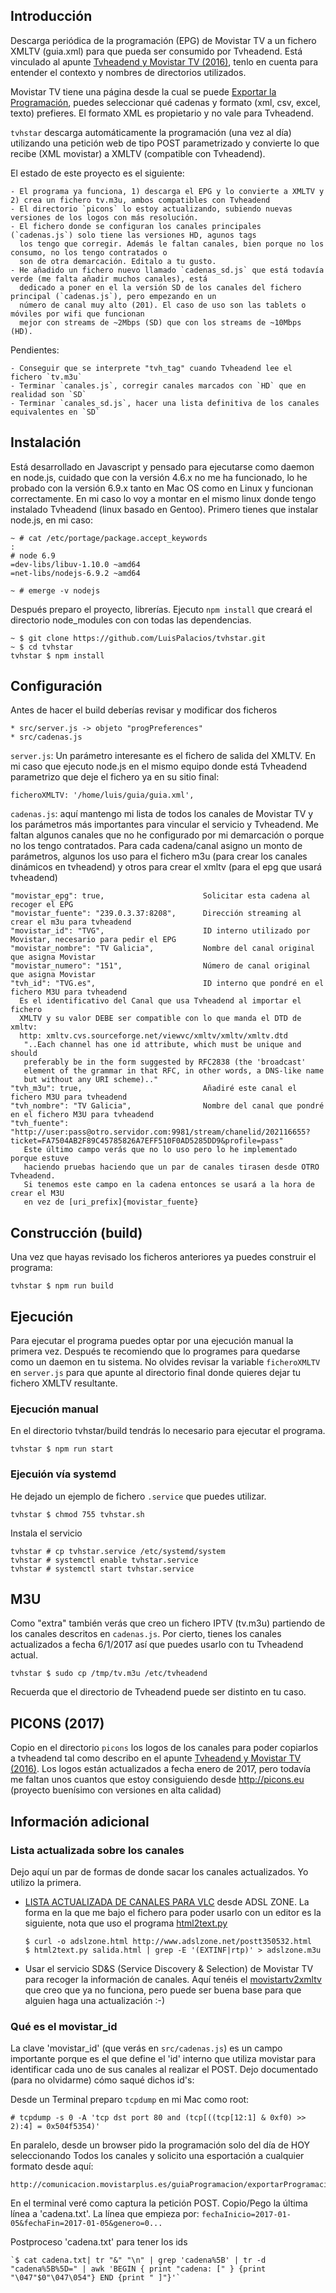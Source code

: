 ## Introducción

Descarga periódica de la programación (EPG) de Movistar TV a un fichero XMLTV (guia.xml) para que
pueda ser consumido por Tvheadend. Está vinculado al apunte [Tvheadend y Movistar TV (2016)](http://www.luispa.com/archivos/4571),
tenlo en cuenta para entender el contexto y nombres de directorios utilizados.

Movistar TV tiene una página desde la cual se puede [Exportar la Programación](http://comunicacion.movistarplus.es/guiaProgramacion/exportarProgramacion),
puedes seleccionar qué cadenas y formato (xml, csv, excel, texto) prefieres. El formato XML es propietario
y no vale para Tvheadend. 

`tvhstar` descarga automáticamente la programación (una vez al día) utilizando
una petición web de tipo POST parametrizado y convierte lo que recibe (XML movistar) a XMLTV (compatible con Tvheadend). 

El estado de este proyecto es el siguiente: 

    - El programa ya funciona, 1) descarga el EPG y lo convierte a XMLTV y 2) crea un fichero tv.m3u, ambos compatibles con Tvheadend
    - El directorio `picons` lo estoy actualizando, subiendo nuevas versiones de los logos con más resolución. 
    - El fichero donde se configuran los canales principales (`cadenas.js`) solo tiene las versiones HD, agunos tags
      los tengo que corregir. Además le faltan canales, bien porque no los consumo, no los tengo contratados o 
      son de otra demarcación. Editalo a tu gusto. 
    - He añadido un fichero nuevo llamado `cadenas_sd.js` que está todavía verde (me falta añadir muchos canales), está
      dedicado a poner en el la versión SD de los canales del fichero principal (`cadenas.js`), pero empezando en un 
      número de canal muy alto (201). El caso de uso son las tablets o móviles por wifi que funcionan 
      mejor con streams de ~2Mbps (SD) que con los streams de ~10Mbps (HD). 

Pendientes: 

    - Conseguir que se interprete "tvh_tag" cuando Tvheadend lee el fichero `tv.m3u`
    - Terminar `canales.js`, corregir canales marcados con `HD` que en realidad son `SD`
    - Terminar `canales_sd.js`, hacer una lista definitiva de los canales equivalentes en `SD`


## Instalación

Está desarrollado en Javascript y pensado para ejecutarse como daemon en node.js, cuidado que con la versión 
4.6.x no me ha funcionado, lo he probado con la versión 6.9.x tanto en Mac OS como en Linux y funcionan 
correctamente. En mi caso lo voy a montar en el mismo linux donde tengo instalado Tvheadend (linux basado en
Gentoo). Primero tienes que instalar node.js, en mi caso: 

    ~ # cat /etc/portage/package.accept_keywords
    :
    # node 6.9
    =dev-libs/libuv-1.10.0 ~amd64
    =net-libs/nodejs-6.9.2 ~amd64
    
    ~ # emerge -v nodejs

Después preparo el proyecto, librerías. Ejecuto `npm install` que creará el directorio node_modules con
con todas las dependencias.

    ~ $ git clone https://github.com/LuisPalacios/tvhstar.git
    ~ $ cd tvhstar
    tvhstar $ npm install

## Configuración

Antes de hacer el build deberías revisar y modificar dos ficheros 

    * src/server.js -> objeto "progPreferences"
    * src/cadenas.js

`server.js`: Un parámetro interesante es el fichero de salida del XMLTV. En mi caso que ejecuto node.js en el mismo 
equipo donde está Tvheadend parametrizo que deje el fichero ya en su sitio final: 

    ficheroXMLTV: '/home/luis/guia/guia.xml',

`cadenas.js`: aquí mantengo mi lista de todos los canales de Movistar TV y 
los parámetros más importantes para vincular el servicio y Tvheadend. Me
faltan algunos canales que no he configurado por mi demarcación o porque
no los tengo contratados. Para cada cadena/canal asigno un monto de parámetros, 
algunos los uso para el fichero m3u (para crear los canales dinámicos
en tvheadend) y otros para crear el xmltv (para el epg que usará tvheadend)

    "movistar_epg": true,                      Solicitar esta cadena al recoger el EPG
    "movistar_fuente": "239.0.3.37:8208",      Dirección streaming al crear el m3u para tvheadend
    "movistar_id": "TVG",                      ID interno utilizado por Movistar, necesario para pedir el EPG
    "movistar_nombre": "TV Galicia",           Nombre del canal original que asigna Movistar
    "movistar_numero": "151",                  Número de canal original que asigna Movistar
    "tvh_id": "TVG.es",                        ID interno que pondré en el fichero M3U para tvheadend
      Es el identificativo del Canal que usa Tvheadend al importar el fichero 
      XMLTV y su valor DEBE ser compatible con lo que manda el DTD de xmltv:
      http: xmltv.cvs.sourceforge.net/viewvc/xmltv/xmltv/xmltv.dtd
       "..Each channel has one id attribute, which must be unique and should
       preferably be in the form suggested by RFC2838 (the 'broadcast'
       element of the grammar in that RFC, in other words, a DNS-like name
       but without any URI scheme).."
    "tvh_m3u": true,                           Añadiré este canal el fichero M3U para tvheadend
    "tvh_nombre": "TV Galicia",                Nombre del canal que pondré en el fichero M3U para tvheadend
    "tvh_fuente": "http://user:pass@otro.servidor.com:9981/stream/chanelid/202116655?ticket=FA7504AB2F89C45785826A7EFF510F0AD5285DD9&profile=pass"
       Este último campo verás que no lo uso pero lo he implementado porque estuve 
       haciendo pruebas haciendo que un par de canales tirasen desde OTRO Tvheadend. 
       Si tenemos este campo en la cadena entonces se usará a la hora de crear el M3U 
       en vez de [uri_prefix]{movistar_fuente}
 

## Construcción (build)

Una vez que hayas revisado los ficheros anteriores ya puedes construir el programa: 

    tvhstar $ npm run build


## Ejecución

Para ejecutar el programa puedes optar por una ejecución manual la primera vez. Después
te recomiendo que lo programes para quedarse como un daemon en tu sistema. No olvides
revisar la variable `ficheroXMLTV` en `server.js` para que apunte 
al directorio final donde quieres dejar tu fichero XMLTV resultante. 

### Ejecución manual

En el directorio tvhstar/build tendrás lo necesario para ejecutar el programa.

    tvhstar $ npm run start


### Ejecuión vía systemd

He dejado un ejemplo de fichero `.service` que puedes utilizar. 

    tvhstar $ chmod 755 tvhstar.sh

Instala el servicio

    tvhstar # cp tvhstar.service /etc/systemd/system
    tvhstar # systemctl enable tvhstar.service
    tvhstar # systemctl start tvhstar.service


## M3U

Como "extra" también verás que creo un fichero IPTV (tv.m3u) partiendo de los canales descritos en 
`cadenas.js`. Por cierto, tienes los canales actualizados a fecha 6/1/2017 así que puedes usarlo
con tu Tvheadend actual.

    tvhstar $ sudo cp /tmp/tv.m3u /etc/tvheadend     
    
Recuerda que el directorio de Tvheadend puede ser distinto en tu caso.  
  
## PICONS (2017)

Copio en el directorio `picons` los logos de los canales para poder copiarlos a tvheadend tal como 
describo en el apunte [Tvheadend y Movistar TV (2016)](http://www.luispa.com/archivos/4571). Los
logos están actualizados a fecha enero de 2017, pero todavía me faltan unos cuantos que
estoy consiguiendo desde http://picons.eu (proyecto buenísimo con versiones en alta calidad)


## Información adicional

### Lista actualizada sobre los canales

Dejo aquí un par de formas de donde sacar los canales actualizados. Yo utilizo la primera. 

- [LISTA ACTUALIZADA DE CANALES PARA VLC](http://www.adslzone.net/postt350532.html) desde ADSL ZONE. 
La forma en la que me bajo el fichero para poder usarlo con un editor es la siguiente, nota
que uso el programa [html2text.py](https://github.com/aaronsw/html2text)
    
      $ curl -o adslzone.html http://www.adslzone.net/postt350532.html
      $ html2text.py salida.html | grep -E '(EXTINF|rtp)' > adslzone.m3u

- Usar el servicio SD&S (Service Discovery & Selection) de Movistar TV para recoger la información
  de canales. Aquí tenéis el [movistartv2xmltv](https://github.com/ese/movistartv2xmltv) que 
  creo que ya no funciona, pero puede ser buena base para que alguien haga una actualización :-)


### Qué es el movistar_id

La clave 'movistar_id' (que verás en `src/cadenas.js`) es un campo importante porque es el que define el 'id' interno 
que utiliza movistar para identificar cada uno de sus canales al realizar el POST.
Dejo documentado (para no olvidarme) cómo saqué dichos id's: 
    
Desde un Terminal preparo `tcpdump` en mi Mac como root:

    # tcpdump -s 0 -A 'tcp dst port 80 and (tcp[((tcp[12:1] & 0xf0) >> 2):4] = 0x504f5354)'
    
En paralelo, desde un browser pido la programación solo del día de HOY 
seleccionando Todos los canales y solicito una esportación a cualquier formato desde aquí:

    http://comunicacion.movistarplus.es/guiaProgramacion/exportarProgramacion`

En el terminal veré como captura la petición POST. Copio/Pego la última línea a 'cadena.txt'. 
La línea que empieza por: `fechaInicio=2017-01-05&fechaFin=2017-01-05&genero=0...`
    
Postproceso 'cadena.txt' para tener los ids
 
    `$ cat cadena.txt| tr "&" "\n" | grep 'cadena%5B' | tr -d "cadena%5B%5D=" | awk 'BEGIN { print "cadena: [" } {print "\047"$0"\047\054"} END {print " ]"}'`


